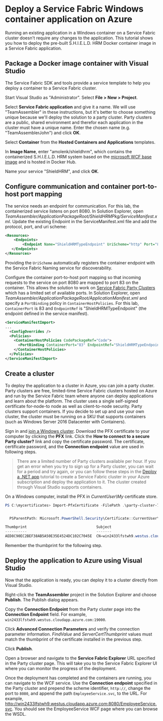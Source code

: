# Deploy a Service Fabric Windows container application on Azure

Running an existing application in a Windows container on a Service Fabric cluster doesn't require any changes to the application. This tutorial shows you how to deploy the pre-built S.H.I.E.L.D. HRM Docker container image in a Service Fabric application.

## Package a Docker image container with Visual Studio

The Service Fabric SDK and tools provide a service template to help you deploy a container to a Service Fabric cluster.

Start Visual Studio as "Administrator". Select **File > New > Project**.

Select **Service Fabric application** and give it a name. We will use "TeamAssembler" in these instructions, but it's better to choose something unique because we'll deploy the solution to a party cluster. Party clusters are a public, shared environment and therefor each application in the cluster must have a unique name. Enter the chosen name (e.g. "TeamAssemblerJohn") and click **OK**.

Select **Container** from the **Hosted Containers and Applications** templates.

In **Image Name**, enter "amolenk/shieldhrm", which contains the containerized S.H.I.E.L.D. HRM system based on the [microsoft WCF base image](https://hub.docker.com/r/microsoft/wcf/) and is hosted in Docker Hub.

Name your service "ShieldHRM", and click **OK**.

## Configure communication and container port-to-host port mapping

The service needs an endpoint for communication. For this lab, the containerized service listens on port 8080. In Solution Explorer, open *TeamAssembler/ApplicationPackageRoot/ShieldHRMPkg/ServiceManifest.xml*. Update the existing Endpoint in the ServiceManifest.xml file and add the protocol, port, and uri scheme:

```xml
<Resources>
    <Endpoints>
        <Endpoint Name="ShieldHRMTypeEndpoint" UriScheme="http" Port="8080" Protocol="http"/>
   </Endpoints>
</Resources>
```

Providing the `UriScheme` automatically registers the container endpoint with the Service Fabric Naming service for discoverability.

Configure the container port-to-host port mapping so that incoming requests to the service on port 8080 are mapped to port 83 on the container. This allows the solution to work on [Service Fabric Party Clusters](https://try.servicefabric.azure.com) which has a limited set of available ports. In Solution Explorer, open *TeamAssembler/ApplicationPackageRoot/ApplicationManifest.xml* and specify a `PortBinding` policy in `ContainerHostPolicies`. For this lab, `ContainerPort` is 83 and `EndpointRef` is "ShieldHRMTypeEndpoint" (the endpoint defined in the service manifest). 

```xml
<ServiceManifestImport>
...
  <ConfigOverrides />
  <Policies>
    <ContainerHostPolicies CodePackageRef="Code">
      <PortBinding ContainerPort="83" EndpointRef="ShieldHRMTypeEndpoint"/>
    </ContainerHostPolicies>
  </Policies>
</ServiceManifestImport>
```

## Create a cluster

To deploy the application to a cluster in Azure, you can join a party cluster. Party clusters are free, limited-time Service Fabric clusters hosted on Azure and run by the Service Fabric team where anyone can deploy applications and learn about the platform. The cluster uses a single self-signed certificate for-node-to node as well as client-to-node security. Party clusters support containers. If you decide to set up and use your own cluster, the cluster must be running on a SKU that supports containers (such as Windows Server 2016 Datacenter with Containers).

Sign in and [join a Windows cluster](https://try.servicefabric.azure.com). Download the PFX certificate to your computer by clicking the **PFX** link. Click the **How to connect to a secure Party cluster?** link and copy the certificate password. The certificate, certificate password, and the **Connection endpoint** value are used in following steps.

> There are a limited number of Party clusters available per hour. If you get an error when you try to sign up for a Party cluster, you can wait for a period and try again, or you can follow these steps in the [Deploy a .NET app](https://docs.microsoft.com/en-us/azure/service-fabric/service-fabric-tutorial-deploy-app-to-party-cluster#deploy-the-sample-application) tutorial to create a Service Fabric cluster in your Azure subscription and deploy the application to it. The cluster created through Visual Studio supports containers.

On a Windows computer, install the PFX in *CurrentUser\My* certificate store.

```PowerShell
PS C:\mycertificates> Import-PfxCertificate -FilePath .\party-cluster-753829355-client-cert.pfx -CertStoreLocation Cert:\CurrentUser\My -Password (ConvertTo-SecureString 753829355 -AsPlainText -Force)


  PSParentPath: Microsoft.PowerShell.Security\Certificate::CurrentUser\My

Thumbprint                                Subject
----------                                -------
AED8C90EC2BEF38AB5A50E35E4524DC102C7045E  CN=win2433lfstwh9.westus.cloudapp.azure.com
```

Remember the thumbprint for the following step.

## Deploy the application to Azure using Visual Studio

Now that the application is ready, you can deploy it to a cluster directly from Visual Studio.

Right-click the **TeamAssembler** project in the Solution Explorer and choose **Publish**. The Publish dialog appears.

Copy the **Connection Endpoint** from the Party cluster page into the **Connection Endpoint** field. For example, `win2433lfstwh9.westus.cloudapp.azure.com:19000`.

Click **Advanced Connection Parameters** and verify the connection parameter information. *FindValue* and *ServerCertThumbprint* values must match the thumbprint of the certificate installed in the previous step.

Click **Publish**.

Open a browser and navigate to the **Service Fabric Explorer** URL specified in the Party cluster page. This will take you to the Service Fabric Explorer UI where you can monitor the progress of the deployment.

Once the deployment has completed and the containers are running, you can navigate to the WCF service.
Use the **Connection endpoint** specified in the Party cluster and prepend the scheme identifier,  `http://`, change the port to `8080`, and append the path `EmployeeService.svc`, to the URL. For example, http://win2433lfstwh9.westus.cloudapp.azure.com:8080/EmployeeService.svc. You should see the EmployeeService WCF page where you can browse the WSDL.

